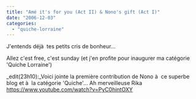 ```yaml
---
title: "Amé it's for you (Act II) & Nono's gift (Act I)"
date: "2006-12-03"
categories: 
  - "quiche-lorraine"
---
```


J'entends déjà  tes petits cris de bonheur...

Allez c'est free, c'est sunday (et j'en profite pour inaugurer ma catégorie 'Quiche Lorraine')

_edit(23h10):_Voici jointe la première contribution de Nono à  ce superbe blog et à  la catégorie 'Quiche'... Ah merveilleuse Rika https://www.youtube.com/watch?v=PyC0hintOXY
